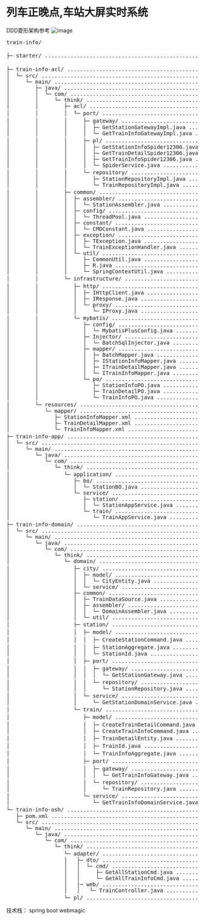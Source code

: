 # 列车正晚点,车站大屏实时系统


DDD菱形架构参考
![image](https://user-images.githubusercontent.com/13362524/176121875-f306b547-e157-4717-aa47-d7ba78d191e7.png)




<!-- DIRSTRUCTURE_START_MARKER -->
<pre>
train-info/

├─ starter/ .................................................. 启动类

├─ train-info-acl/ ........................................... 菱形架构南向网关
│  └─ src/ ................................................... 
│     └─ main/ ............................................... 
│        ├─ java/ ............................................ 
│        │  └─ com/ .......................................... 
│        │     └─ think/ ..................................... 
│        │        ├─ acl/ .................................... 
│        │        │  └─ port/ ................................ 南向网关port实现
│        │        │     ├─ gateway/ .......................... 外部服务实现
│        │        │     │  ├─ GetStationGatewayImpl.java ..... 
│        │        │     │  └─ GetTrainInfoGatewayImpl.java ... 
│        │        │     ├─ pl/ ............................... 南向网关防腐层
│        │        │     │  ├─ GetStationInfoSpider12306.java . 
│        │        │     │  ├─ GetTrainDetailSpider12306.java . 
│        │        │     │  ├─ GetTrainInfoSpider12306.java ... 
│        │        │     │  └─ SpiderService.java ............. 
│        │        │     └─ repository/ ....................... 资源库实现
│        │        │        ├─ StationRepositoryImpl.java ..... 
│        │        │        └─ TrainRepositoryImpl.java ....... 
│        │        ├─ common/ ................................. 通用工具
│        │        │  ├─ assembler/ ........................... 
│        │        │  │  └─ StationAssembler.java ............. 
│        │        │  ├─ config/ .............................. 
│        │        │  │  └─ ThreadPool.java ................... 
│        │        │  ├─ constant/ ............................ 
│        │        │  │  └─ CMDConstant.java .................. 
│        │        │  ├─ exception/ ........................... 
│        │        │  │  ├─ TException.java ................... 
│        │        │  │  └─ TrainExceptionHandler.java ........ 
│        │        │  └─ util/ ................................ 
│        │        │     ├─ CommonUtil.java ................... 
│        │        │     ├─ R.java ............................ 
│        │        │     └─ SpringContextUtil.java ............ 
│        │        └─ infrastructure/ ......................... 基础设施层
│        │           ├─ http/ ................................ http实现
│        │           │  ├─ IHttpClient.java .................. 
│        │           │  ├─ IResponse.java .................... 
│        │           │  └─ proxy/ ............................ 
│        │           │     └─ IProxy.java .................... 
│        │           └─ mybatis/ ............................. ORM实现
│        │              ├─ config/ ........................... 
│        │              │  └─ MybatisPlusConfig.java ......... 
│        │              ├─ Injector/ ......................... 
│        │              │  └─ BatchSqlInjector.java .......... 
│        │              ├─ mapper/ ........................... 
│        │              │  ├─ BatchMapper.java ............... 
│        │              │  ├─ IStationInfoMapper.java ........ 
│        │              │  ├─ ITrainDetailMapper.java ........ 
│        │              │  └─ ITrainInfoMapper.java .......... 
│        │              └─ po/ ............................... 
│        │                 ├─ StationInfoPO.java ............. 
│        │                 ├─ TrainDetailPO.java ............. 
│        │                 └─ TrainInfoPO.java ............... 
│        └─ resources/ ....................................... 配置文件
│           └─ mapper/ ....................................... 
│              ├─ StationInfoMapper.xml ...................... 
│              ├─ TrainDetailMapper.xml ...................... 
│              └─ TrainInfoMapper.xml ........................ 
├─ train-info-app/ ........................................... 本地北向网关(local+app应用层)
│  └─ src/ ................................................... 
│     └─ main/ ............................................... 
│        └─ java/ ............................................ 
│           └─ com/ .......................................... 
│              └─ think/ ..................................... 
│                 └─ application/ ............................ 业务层(流程编排)
│                    ├─ bo/ .................................. 
│                    │  └─ StationBO.java .................... 
│                    └─ service/ ............................. 
│                       ├─ station/ .......................... 
│                       │  └─ StationAppService.java ......... 
│                       └─ train/ ............................ 
│                          └─ TrainAppService.java ........... 
├─ train-info-domain/ ........................................ 领域层
│  └─ src/ ................................................... 
│     └─ main/ ............................................... 
│        └─ java/ ............................................ 
│           └─ com/ .......................................... 
│              └─ think/ ..................................... 
│                 └─ domain/ ................................. 
│                    ├─ city/ ................................ 城市限界上下文
│                    │  ├─ model/ ............................ 
│                    │  │  └─ CityEntity.java ................ 
│                    │  └─ service/ .......................... 
│                    ├─ common/ .............................. 
│                    │  ├─ TrainDataSource.java .............. 
│                    │  ├─ assembler/ ........................ 
│                    │  │  └─ DomainAssembler.java ........... 
│                    │  └─ util/ ............................. 
│                    ├─ station/ ............................. 车站限界上下文
│                    │  ├─ model/ ............................ 车站领域模型
│                    │  │  ├─ CreateStationCommand.java ...... 创建聚合根command
│                    │  │  ├─ StationAggregate.java .......... 车站聚合根
│                    │  │  └─ StationId.java ................. 
│                    │  ├─ port/ ............................. 领域port适配
│                    │  │  ├─ gateway/ ....................... 三方服务接口
│                    │  │  │  └─ GetStationGateway.java ...... 
│                    │  │  └─ repository/ .................... 资源库接口
│                    │  │     └─ StationRepository.java ...... 
│                    │  └─ service/ .......................... 领域服务
│                    │     └─ GetStationDomainService.java ... 
│                    └─ train/ ............................... 车次限界上下文
│                       ├─ model/ ............................ 车次领域模型
│                       │  ├─ CreateTrainDetailCommand.java .. 创建聚合根command
│                       │  ├─ CreateTrainInfoCommand.java .... 
│                       │  ├─ TrainDetailEntity.java ......... 车次运行区间信息
│                       │  ├─ TrainId.java ................... DP对象
│                       │  └─ TrainInfoAggregate.java ........ 车次信息聚合根
│                       ├─ port/ ............................. 领域port适配
│                       │  ├─ gateway/ ....................... 三方服务接口
│                       │  │  └─ GetTrainInfoGateway.java .... 
│                       │  └─ repository/ .................... 资源库接口
│                       │     └─ TrainRepository.java ........ 
│                       └─ service/ .......................... 领域服务
│                          └─ GetTrainInfoDomainService.java . 
└─ train-info-osh/ ........................................... 远程北向网关
   ├─ pom.xml ................................................ 
   └─ src/ ................................................... 
      └─ main/ ............................................... 
         └─ java/ ............................................ 
            └─ com/ .......................................... 
               └─ think/ ..................................... 
                  └─ adapter/ ................................ 网关适配器(web,RPC,MQ)
                  │   ├─ dto/ ................................. 
                  │   │  └─ cmd/ .............................. 
                  │   │     ├─ GetAllStationCmd.java .......... 
                  │   │     └─ GetAllTrainInfoCmd.java ........ 
                  │   │─ web/ ................................. 
                  │   │   └─ TrainController.java .............
                  └─ pl/ ...................................... 北向网关防腐层(PL+业务防腐)   
</pre>
<!-- DIRSTRUCTURE_END_MARKER -->


技术栈：
spring boot
webmagic


